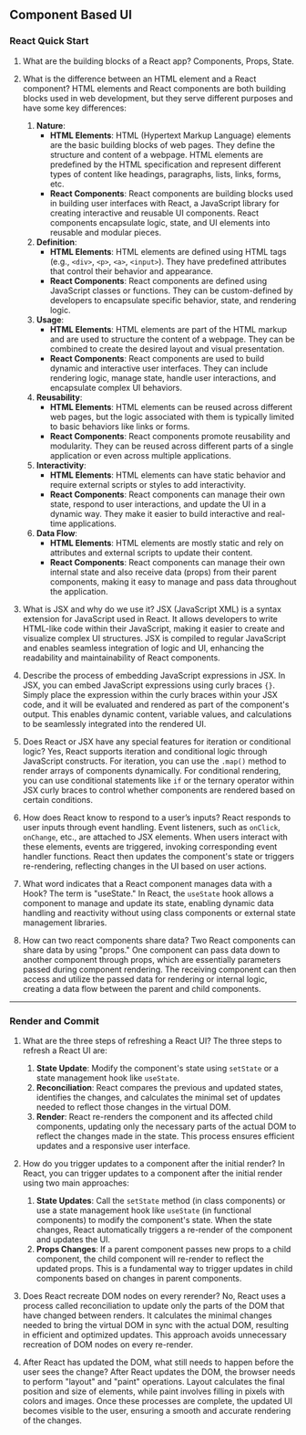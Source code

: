 ## Component Based UI

### React Quick Start
1. What are the building blocks of a React app?
    Components, Props, State.
2. What is the difference between an HTML element and a React component?
    HTML elements and React components are both building blocks used in web development, but they serve different purposes and have some key differences:
    1. **Nature**:
        - **HTML Elements**: HTML (Hypertext Markup Language) elements are the basic building blocks of web pages. They define the structure and content of a webpage. HTML elements are predefined by the HTML specification and represent different types of content like headings, paragraphs, lists, links, forms, etc.
        - **React Components**: React components are building blocks used in building user interfaces with React, a JavaScript library for creating interactive and reusable UI components. React components encapsulate logic, state, and UI elements into reusable and modular pieces.
    2. **Definition**:
        - **HTML Elements**: HTML elements are defined using HTML tags (e.g., `<div>`, `<p>`, `<a>`, `<input>`). They have predefined attributes that control their behavior and appearance.
        - **React Components**: React components are defined using JavaScript classes or functions. They can be custom-defined by developers to encapsulate specific behavior, state, and rendering logic.
    3. **Usage**:
        - **HTML Elements**: HTML elements are part of the HTML markup and are used to structure the content of a webpage. They can be combined to create the desired layout and visual presentation.
        - **React Components**: React components are used to build dynamic and interactive user interfaces. They can include rendering logic, manage state, handle user interactions, and encapsulate complex UI behaviors.
    4. **Reusability**:
        - **HTML Elements**: HTML elements can be reused across different web pages, but the logic associated with them is typically limited to basic behaviors like links or forms.
        - **React Components**: React components promote reusability and modularity. They can be reused across different parts of a single application or even across multiple applications.
    5. **Interactivity**:
        - **HTML Elements**: HTML elements can have static behavior and require external scripts or styles to add interactivity.
        - **React Components**: React components can manage their own state, respond to user interactions, and update the UI in a dynamic way. They make it easier to build interactive and real-time applications.
    6. **Data Flow**:
        - **HTML Elements**: HTML elements are mostly static and rely on attributes and external scripts to update their content.
        - **React Components**: React components can manage their own internal state and also receive data (props) from their parent components, making it easy to manage and pass data throughout the application.
3. What is JSX and why do we use it?
    JSX (JavaScript XML) is a syntax extension for JavaScript used in React. It allows developers to write HTML-like code within their JavaScript, making it easier to create and visualize complex UI structures. JSX is compiled to regular JavaScript and enables seamless integration of logic and UI, enhancing the readability and maintainability of React components.

4. Describe the process of embedding JavaScript expressions in JSX.
    In JSX, you can embed JavaScript expressions using curly braces `{}`. Simply place the expression within the curly braces within your JSX code, and it will be evaluated and rendered as part of the component's output. This enables dynamic content, variable values, and calculations to be seamlessly integrated into the rendered UI.

5. Does React or JSX have any special features for iteration or conditional logic?
    Yes, React supports iteration and conditional logic through JavaScript constructs. For iteration, you can use the `.map()` method to render arrays of components dynamically. For conditional rendering, you can use conditional statements like `if` or the ternary operator within JSX curly braces to control whether components are rendered based on certain conditions.

6. How does React know to respond to a user’s inputs?
    React responds to user inputs through event handling. Event listeners, such as `onClick`, `onChange`, etc., are attached to JSX elements. When users interact with these elements, events are triggered, invoking corresponding event handler functions. React then updates the component's state or triggers re-rendering, reflecting changes in the UI based on user actions.

7. What word indicates that a React component manages data with a Hook?
    The term is "useState." In React, the `useState` hook allows a component to manage and update its state, enabling dynamic data handling and reactivity without using class components or external state management libraries.

8. How can two react components share data?
    Two React components can share data by using "props." One component can pass data down to another component through props, which are essentially parameters passed during component rendering. The receiving component can then access and utilize the passed data for rendering or internal logic, creating a data flow between the parent and child components.
---
### Render and Commit
1. What are the three steps of refreshing a React UI?
The three steps to refresh a React UI are:
    1. **State Update**: Modify the component's state using `setState` or a state management hook like `useState`.
    2. **Reconciliation**: React compares the previous and updated states, identifies the changes, and calculates the minimal set of updates needed to reflect those changes in the virtual DOM.
    3. **Render**: React re-renders the component and its affected child components, updating only the necessary parts of the actual DOM to reflect the changes made in the state.
    This process ensures efficient updates and a responsive user interface.

2. How do you trigger updates to a component after the initial render?
    In React, you can trigger updates to a component after the initial render using two main approaches:
    1. **State Updates**: Call the `setState` method (in class components) or use a state management hook like `useState` (in functional components) to modify the component's state. When the state changes, React automatically triggers a re-render of the component and updates the UI.
    2. **Props Changes**: If a parent component passes new props to a child component, the child component will re-render to reflect the updated props. This is a fundamental way to trigger updates in child components based on changes in parent components.

3. Does React recreate DOM nodes on every rerender?
    No, React uses a process called reconciliation to update only the parts of the DOM that have changed between renders. It calculates the minimal changes needed to bring the virtual DOM in sync with the actual DOM, resulting in efficient and optimized updates. This approach avoids unnecessary recreation of DOM nodes on every re-render.
    
4. After React has updated the DOM, what still needs to happen before the user sees the change?
    After React updates the DOM, the browser needs to perform "layout" and "paint" operations. Layout calculates the final position and size of elements, while paint involves filling in pixels with colors and images. Once these processes are complete, the updated UI becomes visible to the user, ensuring a smooth and accurate rendering of the changes.
